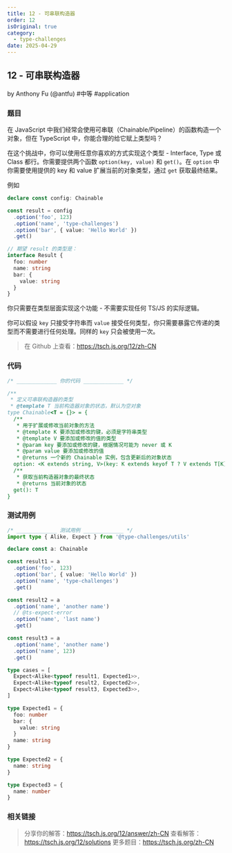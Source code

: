 ```yaml
---
title: 12 - 可串联构造器
order: 12
isOriginal: true
category:
  - type-challenges
date: 2025-04-29
---
```


12 - 可串联构造器
-------
by Anthony Fu (@antfu) #中等 #application

### 题目

在 JavaScript 中我们经常会使用可串联（Chainable/Pipeline）的函数构造一个对象，但在 TypeScript 中，你能合理的给它赋上类型吗？

在这个挑战中，你可以使用任意你喜欢的方式实现这个类型 - Interface, Type 或 Class 都行。你需要提供两个函数 `option(key, value)` 和 `get()`。在 `option` 中你需要使用提供的 key 和 value 扩展当前的对象类型，通过 `get` 获取最终结果。

例如

```ts
declare const config: Chainable

const result = config
  .option('foo', 123)
  .option('name', 'type-challenges')
  .option('bar', { value: 'Hello World' })
  .get()

// 期望 result 的类型是：
interface Result {
  foo: number
  name: string
  bar: {
    value: string
  }
}
```

你只需要在类型层面实现这个功能 - 不需要实现任何 TS/JS 的实际逻辑。

你可以假设 `key` 只接受字符串而 `value` 接受任何类型，你只需要暴露它传递的类型而不需要进行任何处理。同样的 `key` 只会被使用一次。

> 在 Github 上查看：https://tsch.js.org/12/zh-CN

### 代码

```ts
/* _____________ 你的代码 _____________ */

/**
 * 定义可串联构造器的类型
 * @template T 当前构造器对象的状态，默认为空对象
type Chainable<T = {}> = {
  /**
   * 用于扩展或修改当前对象的方法
   * @template K 要添加或修改的键，必须是字符串类型
   * @template V 要添加或修改的值的类型
   * @param key 要添加或修改的键，根据情况可能为 never 或 K
   * @param value 要添加或修改的值
   * @returns 一个新的 Chainable 实例，包含更新后的对象状态
  option: <K extends string, V>(key: K extends keyof T ? V extends T[K] ? never : K : K, value: V) => Chainable<Omit<T, K> & Record<K, V>>
  /**
   * 获取当前构造器对象的最终状态
   * @returns 当前对象的状态
  get(): T
}

```

### 测试用例

```ts
/* _____________ 测试用例 _____________ */
import type { Alike, Expect } from '@type-challenges/utils'

declare const a: Chainable

const result1 = a
  .option('foo', 123)
  .option('bar', { value: 'Hello World' })
  .option('name', 'type-challenges')
  .get()

const result2 = a
  .option('name', 'another name')
  // @ts-expect-error
  .option('name', 'last name')
  .get()

const result3 = a
  .option('name', 'another name')
  .option('name', 123)
  .get()

type cases = [
  Expect<Alike<typeof result1, Expected1>>,
  Expect<Alike<typeof result2, Expected2>>,
  Expect<Alike<typeof result3, Expected3>>,
]

type Expected1 = {
  foo: number
  bar: {
    value: string
  }
  name: string
}

type Expected2 = {
  name: string
}

type Expected3 = {
  name: number
}

```

### 相关链接

> 分享你的解答：https://tsch.js.org/12/answer/zh-CN
> 查看解答：https://tsch.js.org/12/solutions
> 更多题目：https://tsch.js.org/zh-CN
